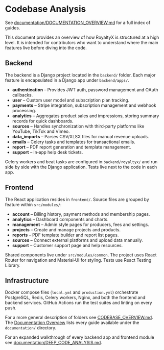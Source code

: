 # Codebase Analysis
See [documentation/DOCUMENTATION_OVERVIEW.md](documentation/DOCUMENTATION_OVERVIEW.md) for a full index of guides.


This document provides an overview of how RoyaltyX is structured at a high level. It is intended for contributors who want to understand where the main features live before diving into the code.

## Backend

The backend is a Django project located in the `backend/` folder. Each major feature is encapsulated in a Django app under `backend/apps/`.

- **authentication** – Provides JWT auth, password management and OAuth callbacks.
- **user** – Custom user model and subscription plan tracking.
- **payments** – Stripe integration, subscription management and webhook processing.
- **analytics** – Aggregates product sales and impressions, storing summary records for quick dashboards.
- **sources** – Handles synchronization with third‑party platforms like YouTube, TikTok and Vimeo.
- **data_imports** – Parses CSV/XLSX files for manual revenue uploads.
- **emails** – Celery tasks and templates for transactional emails.
- **report** – PDF report generation and template management.
- **support** – In‑app help desk tickets.

Celery workers and beat tasks are configured in `backend/royaltyx/` and run side by side with the Django application. Tests live next to the code in each app.

## Frontend

The React application resides in `frontend/`. Source files are grouped by feature within `src/modules/`:

- **account** – Billing history, payment methods and membership pages.
- **analytics** – Dashboard components and charts.
- **management** – Admin style pages for producers, fees and settings.
- **projects** – Create and manage projects and products.
- **reports** – PDF template builder and report list pages.
- **sources** – Connect external platforms and upload data manually.
- **support** – Customer support page and help resources.

Shared components live under `src/modules/common`. The project uses React Router for navigation and Material‑UI for styling. Tests use React Testing Library.

## Infrastructure

Docker compose files (`local.yml` and `production.yml`) orchestrate PostgreSQL, Redis, Celery workers, Nginx, and both the frontend and backend services. GitHub Actions run the test suites and linting on every push.

For a more general description of folders see [CODEBASE_OVERVIEW.md](CODEBASE_OVERVIEW.md). The [Documentation Overview](documentation/DOCUMENTATION_OVERVIEW.md) lists every guide available under the `documentation/` directory.

For an expanded walkthrough of every backend app and frontend module see
[documentation/DEEP_CODE_ANALYSIS.md](documentation/DEEP_CODE_ANALYSIS.md).


